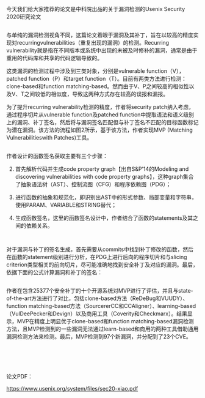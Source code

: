  今天我们给大家推荐的论文是中科院出品的关于漏洞检测的Usenix Security 2020研究论文 

  ![]() 

    
 

  与单纯的漏洞检测视角不同，这篇论文着眼于漏洞及其补丁，旨在以较高的精度实现对recurringvulnerabilities（重复出现的漏洞）的检测。Recurring vulnerability就是指在不同版本或系统中出现的未被及时修补的漏洞，通常是由于重用的代码库和共享的代码逻辑导致的。 

  

  这类漏洞的检测过程中涉及到三类对象，分别是vulnerable function（V），patched function（P）和target function（T）。目前有两类方法进行检测：clone-based和function matching-based。然而由于V、P之间较高的相似性以及V、T之间较低的相似度，导致这两种方式存在较高的误报和漏报。 

  

  为了提升recurring vulnerability检测的精度，作者将security patch纳入考虑，通过程序切片从vulnerable function及patched function中提取语法和语义级别上的漏洞、补丁签名，然后将与漏洞签名匹配但与补丁签名不匹配的目标函数标记为潜在漏洞。该方法的流程如图2所示，基于该方法，作者实现MVP (Matching Vulnerabilitieswith Patches)工具。 

    
 

  ![]() 

    
 

  作者设计的函数签名获取主要有三个步骤： 

  2.   首先解析代码并生成code property graph【出自S&P’14的Modeling and discovering vulnerabilities with code property graphs】，这种graph集合了抽象语法树（AST）、控制流图（CFG）和程序依赖图（PDG）； 

 
 4.   进行函数的抽象和规范化，即识别出AST中的形式参数、局部变量和字符串，使用PARAM、VARIABLE和STRING替代； 

 
 6.   生成函数签名，这里的函数签名设计中，作者结合了函数的statements及其之间的依赖关系。 

 
     
 

  ![]() 

    
 

  ![]() 

    
 

  对于漏洞与补丁的签名生成，首先需要从commits中找到补丁修改的函数，然后在函数的statement级别进行分析，在PDG上进行后向的程序切片和与slicing criterion类型相关的前向切片，尽可能准确地找到安全补丁及对应的漏洞。最后，依据下面的公式计算漏洞和补丁的签名： 

  ![]() 

  作者在包含25377个安全补丁的十个开源系统对MVP进行了评估，并且与state-of-the-art方法进行了对比，包括clone-based方法（ReDeBug和VUUDY）、function matching-based方法（SourcererCC和CCAligner）、learning-based（VulDeePecker和Devign）以及商用工具（Coverity和Checkmarx）。结果显示，MVP在精度上明显优于clone-based和function matching-based漏洞检测方法，且MVP检测到的一些漏洞无法通过learn-based和商用的两种工具借助通用漏洞检测方法来检测。最后，MVP检测到97个新漏洞，并分配到了23个CVE。 

    
 

  ![]() 

  ![]() 

  ![]() 

  ![]() 

    
 

  ![]() 

    
 

  论文PDF： 

  https://www.usenix.org/system/files/sec20-xiao.pdf 

